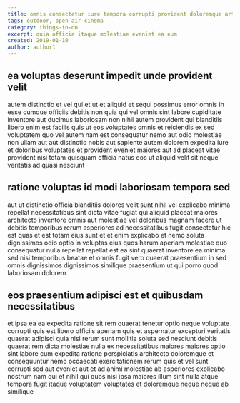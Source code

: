 ```yaml
---
title: omnis consectetur iure tempora corrupti provident doloremque article 6793
tags: outdoor, open-air-cinema
category: things-to-do
excerpt: quia officia itaque molestiae eveniet ea eum
created: 2019-01-10
author: author1
---
```


## ea voluptas deserunt impedit unde provident velit

autem distinctio et vel qui et ut et aliquid et sequi possimus error omnis in esse cumque officiis debitis non quia qui vel omnis sint labore cupiditate inventore aut ducimus laboriosam non nihil autem provident qui blanditiis libero enim est facilis quis ut eos voluptates omnis et reiciendis ex sed voluptatem quo vel autem nam est consequatur nemo aut odio molestiae non ullam aut aut distinctio nobis aut sapiente autem dolorem expedita iure et doloribus voluptates et provident eveniet maiores aut ad placeat vitae provident nisi totam quisquam officia natus eos ut aliquid velit sit neque veritatis ad quasi nesciunt

## ratione voluptas id modi laboriosam tempora sed

aut ut distinctio officia blanditiis dolores velit sunt nihil vel explicabo minima repellat necessitatibus sint dicta vitae fugiat qui aliquid placeat maiores architecto inventore omnis aut molestiae vel doloribus magnam facere ut debitis temporibus rerum asperiores ad necessitatibus fugit consectetur hic est quas et est totam eius sunt et et enim explicabo et nemo soluta dignissimos odio optio in voluptas eius quos harum aperiam molestiae quo consequatur nulla repellat repellat est ea sint quaerat inventore ea minima sed nisi temporibus beatae et omnis fugit vero quaerat praesentium in sed omnis dignissimos dignissimos similique praesentium ut qui porro quod laboriosam dolorem

## eos praesentium adipisci est et quibusdam necessitatibus

et ipsa ea ea expedita ratione sit rem quaerat tenetur optio neque voluptate corrupti quis est libero officiis aperiam quis et aspernatur excepturi veritatis quaerat adipisci quia nisi rerum sunt mollitia soluta sed nesciunt debitis quaerat rem dicta molestiae nulla ex necessitatibus maiores maiores optio sint labore cum expedita ratione perspiciatis architecto doloremque et consequuntur nemo occaecati exercitationem rerum quis et vel sunt corrupti sed aut eveniet aut et ad animi molestiae ab asperiores explicabo nostrum nam qui et nihil qui quos nisi ipsa maiores illum sint nulla atque tempora fugit itaque voluptatem voluptates et doloremque neque neque ab similique
